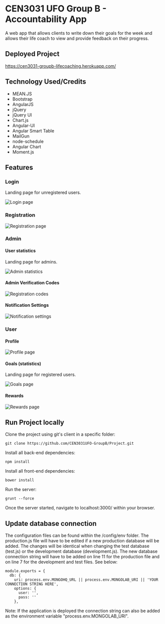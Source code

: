 # CEN3031 UFO Group B - Accountability App

A web app that allows clients to write down their goals for the week and allows their life coach to view and provide feedback on their progress. 

## Deployed Project

https://cen3031-groupb-lifecoaching.herokuapp.com/

## Technology Used/Credits
* MEAN.JS
* Bootstrap
* AngularJS
* jQuery
* jQuery UI
* Chart.js
* Angular-UI
* Angular Smart Table
* MailGun
* node-schedule
* Angular Chart
* Moment.js

## Features

### Login

Landing page for unregistered users.

![Login page](/documentation/screenshots/sign-in.jpg?raw=true "Login page")

### Registration

![Registration page](/documentation/screenshots/sign-up.jpg?raw=true "Registration page")

### Admin

#### User statistics

Landing page for admins.

![Admin statistics](/documentation/screenshots/admin_statistics_users_redacted.jpg?raw=true "Admin statistics")

#### Admin Verification Codes

![Registration codes](/documentation/screenshots/admin_verification_redacted.jpg?raw=true "Registration codes")

#### Notification Settings

![Notification settings](/documentation/screenshots/admin_notifications_settings.jpg?raw=true "Notification settings")

### User

#### Profile

![Profile page](/documentation/screenshots/user_profile.jpg?raw=true "Profile page")

#### Goals (statistics)

Landing page for registered users.

![Goals page](/documentation/screenshots/user_goals.jpg?raw=true "Goals page")

#### Rewards

![Rewards page](/documentation/screenshots/user_rewards.jpg?raw=true "Rewards page")

## Run Project locally

Clone the project using git's client in a specific folder:

```
git clone https://github.com/CEN3031UFO-GroupB/Project.git
```

Install all back-end dependencies:

```
npm install
```

Install all front-end dependencies:

```
bower install
```

Run the server:

```
grunt --force
```

Once the server started, navigate to localhost:3000/ within your browser.

## Update database connection

The configuration files can be found within the /config/env folder. The production.js file will have to be edited if a new production database will be added. 
The changes will be identical when changing the test database (test.js) or the development database (development.js). The new database connection string will
have to be added on line 11 for the production file and on line 7 for the development and test files. See below:

```
module.exports = {
  db: {
    uri: process.env.MONGOHQ_URL || process.env.MONGOLAB_URI || 'YOUR CONNECTION STRING HERE',
    options: {
      user: '',
      pass: ''
    },
```

Note: If the application is deployed the connection string can also be added as the environment variable "process.env.MONGOLAB_URI".